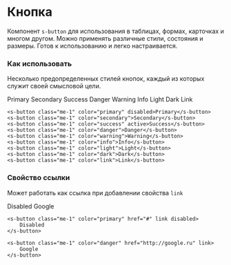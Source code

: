 # Кнопка

Компонент `s-button` для использования в таблицах, формах, карточках и многом другом. 
Можно применять различные стили, состояния и размеры. Готов к использованию и легко настраивается.

### Как использовать
Несколько предопределенных стилей кнопок, каждый из которых служит своей смысловой цели.

<s-button class="me-1" color="primary" disabled>Primary</s-button>
<s-button class="me-1" color="secondary">Secondary</s-button>
<s-button class="me-1" color="success" active>Success</s-button>
<s-button class="me-1" color="danger">Danger</s-button>
<s-button class="me-1" color="warning">Warning</s-button>
<s-button class="me-1" color="info">Info</s-button>
<s-button class="me-1" color="light">Light</s-button>
<s-button class="me-1" color="dark">Dark</s-button>
<s-button class="me-1" color="link">Link</s-button>

``` vue
<s-button class="me-1" color="primary" disabled>Primary</s-button>
<s-button class="me-1" color="secondary">Secondary</s-button>
<s-button class="me-1" color="success" active>Success</s-button>
<s-button class="me-1" color="danger">Danger</s-button>
<s-button class="me-1" color="warning">Warning</s-button>
<s-button class="me-1" color="info">Info</s-button>
<s-button class="me-1" color="light">Light</s-button>
<s-button class="me-1" color="dark">Dark</s-button>
<s-button class="me-1" color="link">Link</s-button>
```

### Свойство ссылки
Может работать как ссылка при добавлении свойства `link`

<s-button class="me-1" color="primary" href="#" link disabled>
    Disabled
</s-button>

<s-button class="me-1" color="danger" href="http://google.ru" link>
    Google
</s-button>

``` vue
<s-button class="me-1" color="primary" href="#" link disabled>
    Disabled
</s-button>

<s-button class="me-1" color="danger" href="http://google.ru" link>
    Google
</s-button>
```